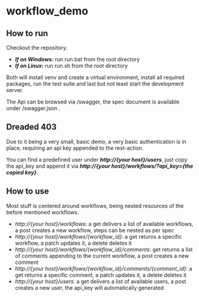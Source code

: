 # workflow_demo

## How to run

Checkout the repository.

-   ***If on Windows:*** run run.bat from the root directory
-   ***If on Linux:*** run run.sh from the root directory

Both will install venv and create a virtual environment, install all required
packages, run the test suite and last but not least start the development server.

The Api can be browsed via /swagger, the spec document is available under /swagger.json .

## Dreaded 403

Due to it being a very small, basic demo, a very basic authentication is in place,
requiring an api key appended to the rest-action.

You can find a predefined user under ***http://{your host}/users***, just copy the api_key and append
it via ***http://{your host}/workflows/?api_key={the copied key}***.

## How to use

Most stuff is centered around workflows, being nested resources of the before mentioned workflows.

-   *http://{your host}/workflows*: a get delivers a list of available workflows, a post creates a new workflow, steps can be nested as per spec
-   *http://{your host}/workflows/{workflow_id}*: a get returns a specific workflow, a patch updates it, a delete deletes it
-   *http://{your host}/workflows/{workflow_id}/comments*: get returns a list of comments appending to the current workflow, a post creates a new comment
-   *http://{your host}/workflows/{workflow_id}/comments/{comment_id}*: a get returns a specific comment, a patch updates it, a delete deletes it
-   *http://{your host}/users*: a get delivers a list of available users, a post creates a new user, the api_key will automatically generated